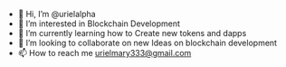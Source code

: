 - 👋 Hi, I’m @urielalpha
- 👀 I’m interested in Blockchain Development
- 🌱 I’m currently learning how to Create new tokens and dapps
- 💞️ I’m looking to collaborate on new Ideas on blockchain development
- 📫 How to reach me urielmary333@gmail.com

<!---
urielalpha/urielalpha is a ✨ special ✨ repository because its `README.md` (this file) appears on your GitHub profile.
You can click the Preview link to take a look at your changes.
--->
